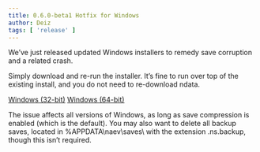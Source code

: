 ```yaml
---
title: 0.6.0-beta1 Hotfix for Windows
author: Deiz
tags: [ 'release' ]
---
```


We’ve just released updated Windows installers to remedy save corruption and a related crash.

Simply download and re-run the installer. It’s fine to run over top of the existing install, and you do not need to re-download ndata.

[Windows (32-bit)](https://sourceforge.net/projects/naev/files/naev-0.6.0/naev-0.6.0-beta1-win32.exe/download)
[Windows (64-bit)](https://sourceforge.net/projects/naev/files/naev-0.6.0/naev-0.6.0-beta1-win64.exe/download)

The issue affects all versions of Windows, as long as save compression is enabled (which is the default). You may also want to delete all backup saves, located in %APPDATA\naev\saves\ with the extension .ns.backup, though this isn’t required.
